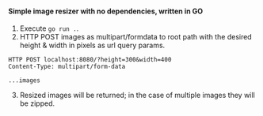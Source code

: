#### Simple image resizer with no dependencies, written in GO 

1. Execute `go run .`.
2. HTTP POST images as multipart/formdata to root path with the desired height  & width in pixels as url query params.
```http request
HTTP POST localhost:8080/?height=300&width=400
Content-Type: multipart/form-data

...images
```
3. Resized images will be returned; in the case of multiple images they will be zipped. 